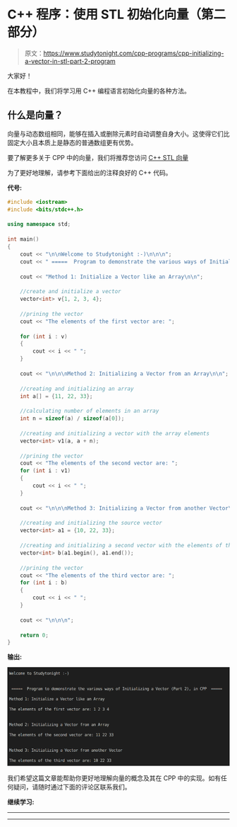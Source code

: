 # C++ 程序：使用 STL 初始化向量（第二部分）

> 原文：<https://www.studytonight.com/cpp-programs/cpp-initializing-a-vector-in-stl-part-2-program>

大家好！

在本教程中，我们将学习用 C++ 编程语言初始化向量的各种方法。

## 什么是向量？

向量与动态数组相同，能够在插入或删除元素时自动调整自身大小。这使得它们比固定大小且本质上是静态的普通数组更有优势。

要了解更多关于 CPP 中的向量，我们将推荐您访问 [C++ STL 向量](https://www.studytonight.com/cpp/stl/stl-container-vector)

为了更好地理解，请参考下面给出的注释良好的 C++ 代码。

**代号:**

```cpp
#include <iostream>
#include <bits/stdc++.h>

using namespace std;

int main()
{
    cout << "\n\nWelcome to Studytonight :-)\n\n\n";
    cout << " =====  Program to demonstrate the various ways of Initializing a Vector (Part 2), in CPP  ===== \n\n";

    cout << "Method 1: Initialize a Vector like an Array\n\n";

    //create and initialize a vector
    vector<int> v{1, 2, 3, 4};

    //prining the vector
    cout << "The elements of the first vector are: ";

    for (int i : v)
    {
        cout << i << " ";
    }

    cout << "\n\n\nMethod 2: Initializing a Vector from an Array\n\n";

    //creating and initializing an array
    int a[] = {11, 22, 33};

    //calculating number of elements in an array
    int n = sizeof(a) / sizeof(a[0]);

    //creating and initializing a vector with the array elements
    vector<int> v1(a, a + n);

    //prining the vector
    cout << "The elements of the second vector are: ";
    for (int i : v1)
    {
        cout << i << " ";
    }

    cout << "\n\n\nMethod 3: Initializing a Vector from another Vector\n\n";

    //creating and initializing the source vector
    vector<int> a1 = {10, 22, 33};

    //creating and initializing a second vector with the elements of the first vector
    vector<int> b(a1.begin(), a1.end());

    //prining the vector
    cout << "The elements of the third vector are: ";
    for (int i : b)
    {
        cout << i << " ";
    }

    cout << "\n\n\n";

    return 0;
} 
```

**输出:**

![C++ Vector Initialization  part 2](img/0cb0c4726f7dbfef1aca8b061e32c97f.png)

我们希望这篇文章能帮助你更好地理解向量的概念及其在 CPP 中的实现。如有任何疑问，请随时通过下面的评论区联系我们。

**继续学习:**

* * *

* * *